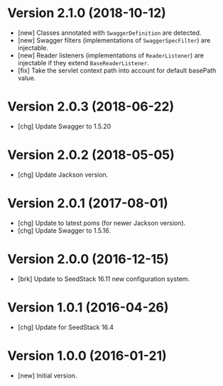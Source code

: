 # Version 2.1.0 (2018-10-12)

* [new] Classes annotated with `SwaggerDefinition` are detected.
* [new] Swagger filters (implementations of `SwaggerSpecFilter`) are injectable.  
* [new] Reader listeners (implementations of `ReaderListener`) are injectable if they extend `BaseReaderListener`.
* [fix] Take the servlet context path into account for default basePath value.

# Version 2.0.3 (2018-06-22)

* [chg] Update Swagger to 1.5.20

# Version 2.0.2 (2018-05-05)

* [chg] Update Jackson version.

# Version 2.0.1 (2017-08-01)

* [chg] Update to latest poms (for newer Jackson version).
* [chg] Update Swagger to 1.5.16.

# Version 2.0.0 (2016-12-15)

* [brk] Update to SeedStack 16.11 new configuration system.

# Version 1.0.1 (2016-04-26)

* [chg] Update for SeedStack 16.4

# Version 1.0.0 (2016-01-21)

* [new] Initial version.

